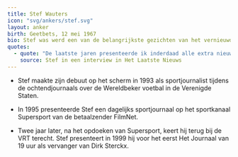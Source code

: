 ```yaml
---
title: Stef Wauters
icon: "svg/ankers/stef.svg"
layout: anker
birth: Geetbets, 12 mei 1967
bio: Stef was werd een van de belangrijkste gezichten van het vernieuwde Journaal in 2002, waarmee de VRT opnieuw marktleider werd. Wauters maakte in september 2003 de overstap naar de commerciële zender VTM.
quotes:
  - quote: "De laatste jaren presenteerde ik inderdaad alle extra nieuwsuitzendingen. Geen autocue, geen scenario: rock-'n-roll. Daarvoor doe je 't. Da's kicken. De nacht dat Osama Bin Laden doodgeschoten werd, waren mijn vrouw en ik laat uit. Met een flinke fles wijn op. Dan gaat de telefoon. 'Stef, kan je hier om 5 uur zijn?' Ja. Geslapen of niet."
    source: Stef in een interview in Het Laatste Nieuws
---
```


* Stef maakte zijn debuut op het scherm in 1993 als sportjournalist tijdens de ochtendjournaals over de Wereldbeker voetbal in de Verenigde Staten.

* In 1995 presenteerde Stef een dagelijks sportjournaal op het sportkanaal Supersport van de betaalzender FilmNet.

* Twee jaar later, na het opdoeken van Supersport, keert hij terug bij de VRT terecht. Stef presenteert in 1999 hij voor het eerst Het Journaal van 19 uur  als vervanger van Dirk Sterckx.
